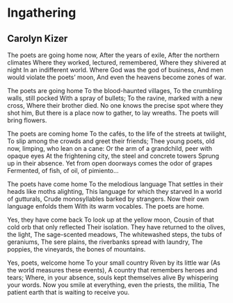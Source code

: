 # Ingathering
## Carolyn Kizer
The poets are going home now,
After the years of exile,
After the northern climates
Where they worked, lectured, remembered,
Where they shivered at night
In an indifferent world.
Where God was the god of business,
And men would violate the poets’ moon,
And even the heavens become zones of war.

The poets are going home
To the blood-haunted villages,
To the crumbling walls, still pocked
With a spray of bullets;
To the ravine, marked with a new cross,
Where their brother died.
No one knows the precise spot where they shot him,
But there is a place now to gather, to lay wreaths.
The poets will bring flowers.

The poets are coming home
To the cafés, to the life of the streets at twilight,
To slip among the crowds and greet their friends;
Thee young poets, old now, limping, who lean on a cane:
Or the arm of a grandchild, peer with opaque eyes
At the frightening city, the steel and concrete towers
Sprung up in their absence.
Yet from open doorways comes the odor of grapes
Fermented, of fish, of oil, of pimiento…

The poets have come home
To the melodious language
That settles in their heads like moths alighting,
This language for which they starved
In a world of gutturals,
Crude monosyllables barked by strangers.
Now their own language enfolds them
With its warm vocables.
The poets are home.

Yes, they have come back
To look up at the yellow moon,
Cousin of that cold orb that only reflected
Their isolation.
They have returned to the olives, the light,
The sage-scented meadows,
The whitewashed steps, the tubs of geraniums,
The sere plains, the riverbanks spread with laundry,
The poppies, the vineyards, the bones of mountains.

Yes, poets, welcome home
To your small country
Riven by its little war
(As the world measures these events),
A country that remembers heroes and tears;
Where, in your absence, souls kept themselves alive
By whispering your words.
Now you smile at everything, even the priests, the militia,
The patient earth that is waiting to receive you.